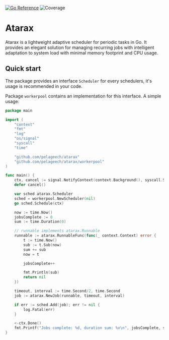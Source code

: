 [![Go Reference](https://pkg.go.dev/badge/github.com/pelageech/atarax.svg)](https://pkg.go.dev/github.com/pelageech/atarax)
![Coverage](https://img.shields.io/badge/Coverage-70.8%25-brightgreen)

# Atarax
Atarax is a lightweight adaptive scheduler for periodic tasks in Go. It provides an elegant solution for managing recurring jobs with intelligent adaptation to system load with minimal memory footprint and CPU usage.

## Quick start

The package provides an interface `Scheduler` for every schedulers, it's usage is recommended in your code.

Package `workerpool` contains an implementation for this interface. A simple usage:

```go
package main

import (
	"context"
	"fmt"
	"log"
	"os/signal"
	"syscall"
	"time"

	"github.com/pelageech/atarax"
	"github.com/pelageech/atarax/workerpool"
)

func main() {
	ctx, cancel := signal.NotifyContext(context.Background(), syscall.SIGINT, syscall.SIGTERM)
	defer cancel()

	var sched atarax.Scheduler
	sched = workerpool.NewScheduler(nil)
	go sched.Schedule(ctx)

	now := time.Now()
	jobsComplete := 0
	sum := time.Duration(0)

	// runnable implements atarax.Runnable
	runnable := atarax.RunnableFunc(func(_ context.Context) error {
		t := time.Now()
		sub := t.Sub(now)
		sum += sub
		now = t

		jobsComplete++

		fmt.Println(sub)
		return nil
	})

	timeout, interval := time.Second/2, time.Second
	job := atarax.NewJob(runnable, timeout, interval)

	if err := sched.Add(job); err != nil {
		log.Fatal(err)
	}

	<-ctx.Done()
	fmt.Printf("Jobs complete: %d, duration sum: %v\n", jobsComplete, sum)
}
```
